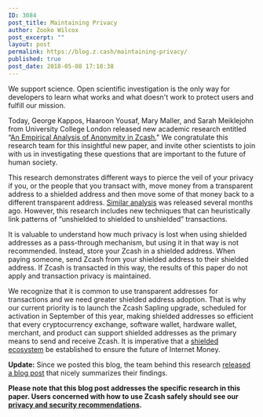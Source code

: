 ```yaml
---
ID: 3084
post_title: Maintaining Privacy
author: Zooko Wilcox
post_excerpt: ""
layout: post
permalink: https://blog.z.cash/maintaining-privacy/
published: true
post_date: 2018-05-08 17:10:38
---
```

<span style="font-weight: 400;">We support science. Open scientific investigation is the only way for developers to learn what works and what doesn't work to protect users and fulfill our mission. </span>

<span style="font-weight: 400;">Today, George Kappos, Haaroon Yousaf, Mary Maller, and Sarah Meiklejohn from University College London released new academic research entitled “</span><a href="https://smeiklej.com/files/usenix18.pdf"><span style="font-weight: 400;">An Empirical Analysis of Anonymity in Zcash.</span></a><span style="font-weight: 400;">" We congratulate this research team for this insightful new paper, and invite other scientists to join with us in investigating these questions that are important to the future of human society.</span>

<span style="font-weight: 400;">This research demonstrates different ways to pierce the veil of your privacy if you, or the people that you transact with, move money from a transparent address to a shielded address and then move some of that money back to a different transparent address. </span><a href="https://blog.z.cash/new-research-on-shielded-ecosystem/"><span style="font-weight: 400;">Similar analysis</span></a><span style="font-weight: 400;"> was released several months ago. However, this research includes new techniques that can heuristically link patterns of “unshielded to shielded to unshielded” transactions.</span>

<span style="font-weight: 400;">It is valuable to understand how much privacy is lost when using shielded addresses as a pass-through mechanism, but using it in that way is not recommended. Instead, store your Zcash in a shielded address. When paying someone, send Zcash from your shielded address to their shielded address. If Zcash is transacted in this way, the results of this paper do not apply and transaction privacy is maintained.</span>

<span style="font-weight: 400;">We recognize that it is common to use transparent addresses for transactions and we need greater shielded address adoption. That is why our current priority is to launch the Zcash Sapling upgrade, scheduled for activation in September of this year, making shielded addresses so efficient that every cryptocurrency exchange, software wallet, hardware wallet, merchant, and product can support shielded addresses as the primary means to send and receive Zcash. It is imperative that a </span><a href="https://blog.z.cash/shielded-ecosystem/"><span style="font-weight: 400;">shielded ecosystem</span></a><span style="font-weight: 400;"> be established to ensure the future of Internet Money.</span>

<strong>Update:</strong> Since we posted this blog, the team behind this research <a href="https://www.benthamsgaze.org/2018/05/09/the-pools-run-dry-analyzing-anonymity-in-zcash/">released a blog post</a> that nicely summarizes their findings.

<b>Please note that this blog post addresses the specific research in this paper. Users concerned with how to use Zcash safely should see our </b><a href="https://z.cash/support/security/privacy-security-recommendations.html"><b>privacy and security recommendations</b></a><b>.</b>